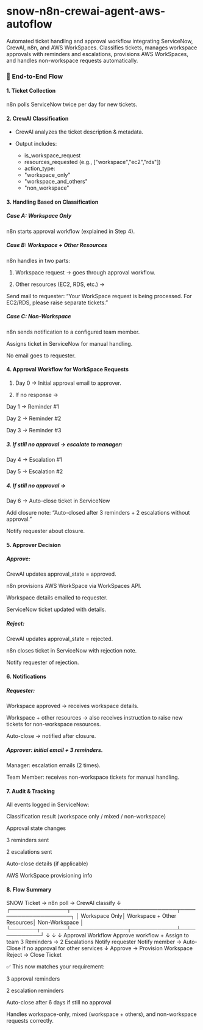 # snow-n8n-crewai-agent-aws-autoflow
Automated ticket handling and approval workflow integrating ServiceNow, CrewAI, n8n, and AWS WorkSpaces. Classifies tickets, manages workspace approvals with reminders and escalations, provisions AWS WorkSpaces, and handles non-workspace requests automatically.

### 🔹 End-to-End Flow

#### 1. Ticket Collection

n8n polls ServiceNow twice per day for new tickets.


#### 2. CrewAI Classification

- CrewAI analyzes the ticket description & metadata.

- Output includes:

  - is_workspace_request
  -  resources_requested (e.g., ["workspace","ec2","rds"])
  -  action_type:
  -  "workspace_only"
  -  "workspace_and_others"
  -  "non_workspace"


#### 3. Handling Based on Classification

##### Case A: Workspace Only

n8n starts approval workflow (explained in Step 4).

##### Case B: Workspace + Other Resources

n8n handles in two parts:

1. Workspace request → goes through approval workflow.

2. Other resources (EC2, RDS, etc.) →

Send mail to requester:
“Your WorkSpace request is being processed. For EC2/RDS, please raise separate tickets.”

##### Case C: Non-Workspace

n8n sends notification to a configured team member.

Assigns ticket in ServiceNow for manual handling.

No email goes to requester.


#### 4. Approval Workflow for WorkSpace Requests

1. Day 0 → Initial approval email to approver.

2. If no response →

Day 1 → Reminder #1

Day 2 → Reminder #2

Day 3 → Reminder #3

##### 3. If still no approval → escalate to manager:

Day 4 → Escalation #1

Day 5 → Escalation #2

##### 4. If still no approval →

Day 6 → Auto-close ticket in ServiceNow

Add closure note: “Auto-closed after 3 reminders + 2 escalations without approval.”

Notify requester about closure.


#### 5. Approver Decision

##### Approve:

CrewAI updates approval_state = approved.

n8n provisions AWS WorkSpace via WorkSpaces API.

Workspace details emailed to requester.

ServiceNow ticket updated with details.

##### Reject:

CrewAI updates approval_state = rejected.

n8n closes ticket in ServiceNow with rejection note.

Notify requester of rejection.


#### 6. Notifications

##### Requester:

Workspace approved → receives workspace details.

Workspace + other resources → also receives instruction to raise new tickets for non-workspace resources.

Auto-close → notified after closure.


##### Approver: initial email + 3 reminders.

Manager: escalation emails (2 times).

Team Member: receives non-workspace tickets for manual handling.


#### 7. Audit & Tracking

All events logged in ServiceNow:

Classification result (workspace only / mixed / non-workspace)

Approval state changes

3 reminders sent

2 escalations sent

Auto-close details (if applicable)

AWS WorkSpace provisioning info


#### 8. Flow Summary

SNOW Ticket → n8n poll → CrewAI classify
      ↓
┌───────────────┬────────────────────────────┬─────────────────────┐
│ Workspace Only│ Workspace + Other Resources│ Non-Workspace       │
└───────┬───────┴───────────────┬────────────┴─────────────┘
        ↓                           ↓                        ↓
Approval Workflow                   Approve workflow +       Assign to team
3 Reminders → 2 Escalations         Notify requester         Notify member
→ Auto-Close if no approval         for other services
        ↓
Approve → Provision Workspace
Reject  → Close Ticket

✅ This now matches your requirement:

3 approval reminders

2 escalation reminders

Auto-close after 6 days if still no approval

Handles workspace-only, mixed (workspace + others), and non-workspace requests correctly.
